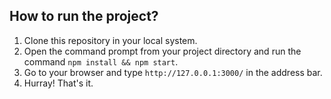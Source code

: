 ## How to run the project?

1. Clone this repository in your local system.
2. Open the command prompt from your project directory and run the command `npm install && npm start`.
3. Go to your browser and type `http://127.0.0.1:3000/` in the address bar.
4. Hurray! That's it.
